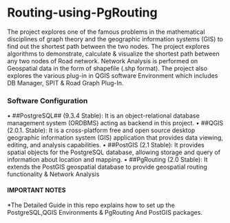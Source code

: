 Routing-using-PgRouting
=======================
The project explores one of the famous problems in the mathematical disciplines of graph theory and the geographic information systems (GIS) to find out the shortest path between the two nodes. The project explores algorithms to demonstrate, calculate & visualize the shortest path between any two nodes of Road network. Network Analysis is performed on Geospatial data in the form of shapefile (.shp format).
The project also explores the various plug-in in QGIS software Environment which includes DB Manager, SPIT & Road Graph Plug-In. 
### Software Configuration
       
•	##PostgreSQL## (9.3.4 Stable): It is an object-relational database management system (ORDBMS) acting as backend in this                                        project.
•	##QGIS (2.0.1. Stable): It is a cross-platform free and open source desktop geographic information system (GIS) application that provides data viewing, editing, and analysis capabilities.
•	##PostGIS (2.1 Stable): It provides spatial objects for the PostgreSQL database, allowing storage and query of information about location and mapping.
•	##PgRouting (2.0 Stable): It extends the PostGIS  geospatial database to provide geospatial routing functionality & Network Analysis




#### IMPORTANT NOTES ####
*The Detailed Guide in this repo explains how to set up the PostgreSQL,QGIS Environments & PgRouting And PostGIS packages.

